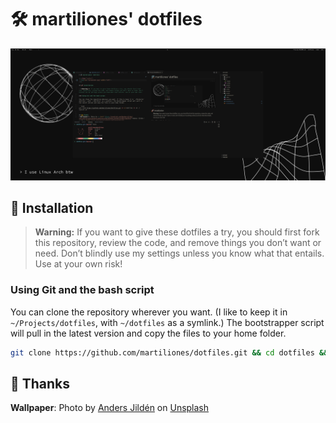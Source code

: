 # 🛠️ martiliones' dotfiles

<p align="center">
  <img src="screenshot.png" width="1075">
</p>

## 🚀 Installation

> **Warning:** If you want to give these dotfiles a try, you should first fork this repository, review the code, and remove things you don’t want or need. Don’t blindly use my settings unless you know what that entails. Use at your own risk!

### Using Git and the bash script

You can clone the repository wherever you want. (I like to keep it in `~/Projects/dotfiles`, with `~/dotfiles` as a symlink.) The bootstrapper script will pull in the latest version and copy the files to your home folder.

```bash
git clone https://github.com/martiliones/dotfiles.git && cd dotfiles && sh ./install.sh
```

## 🙌 Thanks
**Wallpaper**: Photo by <a href="https://unsplash.com/@andersjilden?utm_source=unsplash&utm_medium=referral&utm_content=creditCopyText">Anders Jildén</a> on <a href="/?utm_source=unsplash&utm_medium=referral&utm_content=creditCopyText">Unsplash</a>
  


